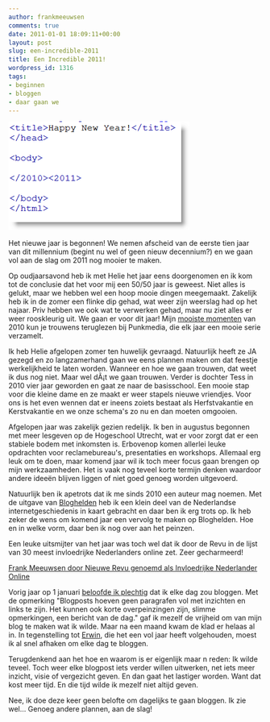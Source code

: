 ```yaml
---
author: frankmeeuwsen
comments: true
date: 2011-01-01 18:09:11+00:00
layout: post
slug: een-incredible-2011
title: Een Incredible 2011!
wordpress_id: 1316
tags:
- beginnen
- bloggen
- daar gaan we
---
```


![](../images/uploadimages/hny.png)

Het nieuwe jaar is begonnen! We nemen afscheid van de eerste tien jaar van dit millennium (begint nu wel of geen nieuw decennium?) en we gaan vol aan de slag om 2011 nog mooier te maken.

Op oudjaarsavond heb ik met Helie het jaar eens doorgenomen en ik kom tot de conclusie dat het voor mij een 50/50 jaar is geweest. Niet alles is gelukt, maar we hebben wel een hoop mooie dingen meegemaakt. Zakelijk heb ik in de zomer een flinke dip gehad, wat weer zijn weerslag had op het najaar. Priv hebben we ook wat te verwerken gehad, maar nu ziet alles er weer rooskleurig uit. We gaan er voor dit jaar! Mijn [mooiste momenten](http://punkmedia.nl/blog/33-mijn-moment-2010/334-frank-meeuwsen-blogger-schrijver.html) van 2010 kun je trouwens teruglezen bij Punkmedia, die elk jaar een mooie serie verzamelt.

Ik heb Helie afgelopen zomer ten huwelijk gevraagd. Natuurlijk heeft ze JA gezegd en zo langzamerhand gaan we eens plannen maken om dat feestje werkelijkheid te laten worden. Wanneer en hoe we gaan trouwen, dat weet ik dus nog niet. Maar wel dÃ¡t we gaan trouwen. Verder is dochter Tess in 2010 vier jaar geworden en gaat ze naar de basisschool. Een mooie stap voor die kleine dame en ze maakt er weer stapels nieuwe vriendjes. Voor ons is het even wennen dat er ineens zoiets bestaat als Herfstvakantie en Kerstvakantie en we onze schema's zo nu en dan moeten omgooien.

Afgelopen jaar was zakelijk gezien redelijk. Ik ben in augustus begonnen met meer lesgeven op de Hogeschool Utrecht, wat er voor zorgt dat er een stabiele bodem met inkomsten is. Erbovenop komen allerlei leuke opdrachten voor reclamebureau's, presentaties en workshops. Allemaal erg leuk om te doen, maar komend jaar wil ik toch meer focus gaan brengen op mijn werkzaamheden. Het is vaak nog teveel korte termijn denken waardoor andere ideeën blijven liggen of niet goed genoeg worden uitgevoerd.

Natuurlijk ben ik apetrots dat ik me sinds 2010 een auteur mag noemen. Met de uitgave van [Bloghelden](http://www.bloghelden.nl) heb ik een klein deel van de Nederlandse internetgeschiedenis in kaart gebracht en daar ben ik erg trots op. Ik heb zeker de wens om komend jaar een vervolg te maken op Bloghelden. Hoe en in welke vorm, daar ben ik nog over aan het peinzen.

Een leuke uitsmijter van het jaar was toch wel dat ik door de Revu in de lijst van 30 meest invloedrijke Nederlanders online zet. Zeer gecharmeerd!

[Frank Meeuwsen door Nieuwe Revu genoemd als Invloedrijke Nederlander Online](http://www.scribd.com/doc/46137685/Frank-Meeuwsen-door-Nieuwe-Revu-genoemd-als-Invloedrijke-Nederlander-Online)                                                                                                                                   

Vorig jaar op 1 januari [beloofde ik plechtig](http://incredibleadventure.nl/2010/01/een-incredible-2010/) dat ik elke dag zou bloggen. Met de opmerking "Blogposts hoeven geen paragrafen vol met inzichten en links te zijn. Het kunnen ook korte overpeinzingen zijn, slimme opmerkingen, een bericht van de dag." gaf ik mezelf de vrijheid om van mijn blog te maken wat ik wilde. Maar na een maand kwam de klad er helaas al in. In tegenstelling tot [Erwin](http://www.erwinblom.nl), die het een vol jaar heeft volgehouden, moest ik al snel afhaken om elke dag te bloggen.

Terugdenkend aan het hoe en waarom is er eigenlijk maar n reden: Ik wilde teveel. Toch weer elke blogpost iets verder willen uitwerken, net iets meer inzicht, visie of vergezicht geven. En dan gaat het lastiger worden. Want dat kost meer tijd. En die tijd wilde ik mezelf niet altijd geven.

Nee, ik doe deze keer geen belofte om dagelijks te gaan bloggen. Ik zie wel… Genoeg andere plannen, aan de slag!
